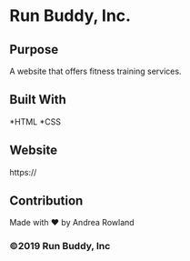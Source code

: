 # Run Buddy, Inc.

## Purpose
A website that offers fitness training services.

## Built With
*HTML
*CSS

## Website
https://

## Contribution
Made with :heart: by Andrea Rowland

### &copy;2019 Run Buddy, Inc
